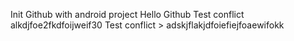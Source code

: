 Init Github with android project 
Hello Github
Test conflict alkdjfoe2fkdfoijweif30
Test conflict > adskjflakjdfoiefiejfoaewifokk
